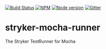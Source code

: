 [![Build Status](https://travis-ci.org/stryker-mutator/stryker-mocha-runner.svg?branch=master)](https://travis-ci.org/stryker-mutator/stryker-mocha-runner)
[![NPM](https://img.shields.io/npm/dm/stryker-mocha-runner.svg)](https://www.npmjs.com/package/stryker-mocha-runner)
[![Node version](https://img.shields.io/node/v/stryker-mocha-runner.svg)](https://img.shields.io/node/v/stryker-mocha-runner.svg)
[![Gitter](https://badges.gitter.im/stryker-mutator/stryker.svg)](https://gitter.im/stryker-mutator/stryker?utm_source=badge&utm_medium=badge&utm_campaign=pr-badge)
# stryker-mocha-runner
The Stryker TestRunner for Mocha
